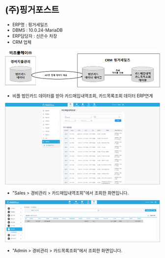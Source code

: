 # \(주\)핑거포스트

 - ERP명 : 핑거세일즈  
 - DBMS : 10.0.24-MariaDB  
 - ERP담당자 : 신은수 차장  
 - CRM 업체

![\[&#xADF8;&#xB9BC;1\] &#xAD6C;&#xC131;&#xB3C4;](../../../../.gitbook/assets/image%20%2815%29.png)

 - 비플 법인카드 데이터를 받아 카드매입내역조회, 카드목록조회 데이터 ERP연계

![\[&#xADF8;&#xB9BC;2\] &#xCE74;&#xB4DC;&#xB9E4;&#xC785;&#xB0B4;&#xC5ED;&#xC870;&#xD68C; &#xD654;&#xBA74;](../../../../.gitbook/assets/image%20%28175%29.png)

 - "Sales &gt; 경비관리 &gt; 카드매입내역조회"에서 조회한 화면입니다.

![\[&#xADF8;&#xB9BC;3\] &#xCE74;&#xB4DC;&#xBAA9;&#xB85D;&#xC870;&#xD68C; &#xD654;&#xBA74;](../../../../.gitbook/assets/image%20%2864%29.png)

 - "Admin &gt; 경비관리 &gt; 카드목록조회"에서 조회한 화면입니다.

